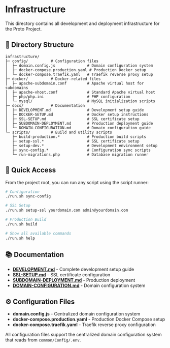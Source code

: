 # Infrastructure

This directory contains all development and deployment infrastructure for the Proto Project.

## 📁 Directory Structure

```
infrastructure/
├─ config/          # Configuration files
│  ├─ domain.config.js              # Domain configuration system
│  ├─ docker-compose.production.yaml # Production Docker setup
│  └─ docker-compose.traefik.yaml   # Traefik reverse proxy setup
├─ docker/          # Docker-related files
│  ├─ apache-subdomain.conf         # Apache virtual host for subdomains
│  ├─ apache-vhost.conf             # Standard Apache virtual host
│  ├─ php/php.ini                   # PHP configuration
│  └─ mysql/                        # MySQL initialization scripts
├─ docs/            # Documentation
│  ├─ DEVELOPMENT.md                # Development setup guide
│  ├─ DOCKER-SETUP.md               # Docker setup instructions
│  ├─ SSL-SETUP.md                  # SSL certificate setup
│  ├─ SUBDOMAIN-DEPLOYMENT.md       # Production deployment guide
│  └─ DOMAIN-CONFIGURATION.md       # Domain configuration guide
└─ scripts/         # Build and utility scripts
   ├─ build-production.*            # Production build scripts
   ├─ setup-ssl.*                   # SSL certificate setup
   ├─ setup-dev.*                   # Development environment setup
   ├─ sync-config.*                 # Configuration sync scripts
   └─ run-migrations.php            # Database migration runner
```

## 🚀 Quick Access

From the project root, you can run any script using the script runner:

```bash
# Configuration
./run.sh sync-config

# SSL Setup
./run.sh setup-ssl yourdomain.com admin@yourdomain.com

# Production Build
./run.sh build

# Show all available commands
./run.sh help
```

## 📚 Documentation

- **[DEVELOPMENT.md](docs/DEVELOPMENT.md)** - Complete development setup guide
- **[SSL-SETUP.md](docs/SSL-SETUP.md)** - SSL certificate configuration
- **[SUBDOMAIN-DEPLOYMENT.md](docs/SUBDOMAIN-DEPLOYMENT.md)** - Production deployment
- **[DOMAIN-CONFIGURATION.md](docs/DOMAIN-CONFIGURATION.md)** - Domain configuration system

## ⚙️ Configuration Files

- **domain.config.js** - Centralized domain configuration system
- **docker-compose.production.yaml** - Production Docker Compose setup
- **docker-compose.traefik.yaml** - Traefik reverse proxy configuration

All configuration files support the centralized domain configuration system that reads from `common/Config/.env`.
